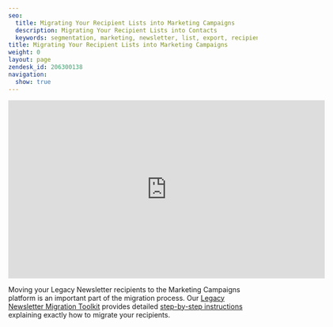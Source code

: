 ```yaml
---
seo:
  title: Migrating Your Recipient Lists into Marketing Campaigns
  description: Migrating Your Recipient Lists into Contacts
  keywords: segmentation, marketing, newsletter, list, export, recipient, import, client, lists, migrate, customer, contacts, segment, move
title: Migrating Your Recipient Lists into Marketing Campaigns
weight: 0
layout: page
zendesk_id: 206300138
navigation:
  show: true
---
```


<iframe src="https://player.vimeo.com/video/136621131" width="640" height="360" frameborder="0" webkitallowfullscreen mozallowfullscreen allowfullscreen></iframe>

Moving your Legacy Newsletter recipients to the Marketing Campaigns platform is an important part of the migration process. Our [Legacy Newsletter Migration Toolkit]({{root_url}}/User_Guide/Legacy_Newsletter/Legacy_Newsletter_Migration/index.html) provides detailed [step-by-step instructions]({{root_url}}/User_Guide/Legacy_Newsletter/Legacy_Newsletter_Migration/Migration_Tutorials/migrating_recipient_lists.html) explaining exactly how to migrate your recipients.
